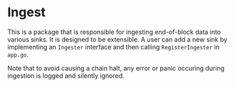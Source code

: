 # Ingest

This is a package that is responsible for ingesting end-of-block data into various
sinks. It is designed to be extensible. A user can add a new sink by implementing
an `Ingester` interface and then calling `RegisterIngester` in `app.go`.

Note that to avoid causing a chain halt, any error or panic occuring during ingestion
is logged and silently ignored.

